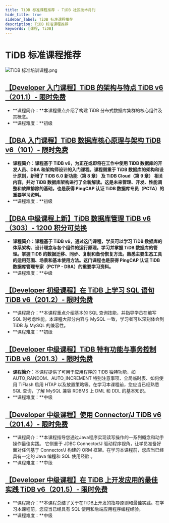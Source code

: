 ```yaml
---
title: TiDB 标准课程推荐 - TiDB 社区技术月刊
hide_title: true
sidebar_label: TiDB 标准课程推荐
description: TiDB 标准课程推荐
keywords: [课程, TiDB]
---
```


# TiDB 标准课程推荐

![TiDB 标准培训课程.png](https://img2.pingcap.com/forms/4/1/4199e8f4b3db1f594a90e9be69068b6f096bd36e.png)

## [【Developer 入门课程】TiDB 的架构与特点 TiDB v6（201.1）- 限时免费](https://learn.pingcap.com/learner/course/600003)

- **课程简介：**本课程重点介绍了构建 TiDB 分布式数据库集群的核心组件及其概念。
- **课程难度：**初级

## [【DBA 入门课程】TiDB 数据库核心原理与架构 TiDB v6（101）- 限时免费](https://learn.pingcap.com/learner/course/960001?utm_source=community-monthly)

- **课程简介：**课程基于 TiDB v6，为正在或即将在工作中使用 TiDB 数据库的开发人员、DBA 和架构师设计的入门课程。课程侧重于 TiDB 数据库的架构和设计原则，新增了 TiDB 6.0 新功能（第 8 章） 及 TiDB Cloud（第 9 章） 相关内容，并对 TiDB 数据库架构进行了全新解读。这是未来管理、开发、性能调整和故障排除的基础，也是**获得 PingCAP 认证 TiDB 数据库专员（PCTA）的重要学习资料。**
- **课程难度：**初级

## [【DBA 中级课程上新】TiDB 数据库管理  TiDB v6（303）- 1200 积分可兑换](https://learn.pingcap.com/learner/course/1110001)

- **课程简介：**课程基于 TiDB v6，通过这门课程，学员可以学习 TiDB 数据库的体系架构、设计理念与各个组件的运行原理。学习并掌握 TiDB 数据库的管理。掌握 TiDB 的数据迁移、同步、复制和备份恢复方法。熟悉主要生态工具的适用范围、场景和基本使用方法。这门课程也是**获得 PingCAP 认证 TiDB 数据库管理专家（PCTP - DBA）的重要学习资料。**
- **课程难度：**中级

## [【Developer 初级课程】在 TiDB 上学习 SQL 语句 TiDB v6（201.2）- 限时免费](https://learn.pingcap.com/learner/course/1050001)

- **课程简介：**本课程重点介绍基本的 SQL 查询技能，并指导学员在编写 SQL 时考虑性能。本课程大部分内容与 MySQL 一致，学习者可以深刻体会到 TiDB 与 MySQL 的兼容性。
- **课程难度：**初级


## [【Developer 中级课程】TiDB 特有功能与事务控制 TiDB v6（201.3）- 限时免费](https://learn.pingcap.com/learner/course/750002?utm_source=community-monthly)

- **课程简介**：本课程提供了可用于应用程序的 TiDB 独特功能，如 AUTO_RANDOM、AUTO_INCREMENT 特别注意事项、全局临时表、如何使用 TiFlash 启用 HTAP 以及放置策略等。在学习本课程前，您应当已经熟悉 SQL 查询，了解 MySQL 兼容 RDBMS 上 DML 和 DDL 的基本知识。
- **课程难度：**中级

## [【Developer 中级课程】使用 Connector/J TiDB v6（201.4）- 限时免费](https://learn.pingcap.com/learner/course/840002?utm_source=community-monthly)

- **课程简介：**本课程指导您通过Java程序实现读写操作的一系列概念和动手操作最佳实践。 它侧重于 JDBC Connector/J 驱动程序视角，让学员准备好面对任何基于 Connector/J 构建的 ORM 框架。在学习本课程前，您应当已经具有一定的 Java 编程和 SQL 使用经验 。 
- **课程难度：**中级


## [【Developer 中级课程】在 TiDB 上开发应用的最佳实践 TiDB v6（201.5）- 限时免费](https://learn.pingcap.com/learner/course/780002?utm_source=community-monthly)

- **课程简介：**本课程总结了关于在TiDB上开发的指导原则和最佳实践。在学习本课程前，您应当已经具有 SQL 使用和后端应用程序编程经验。
- **课程难度：**中级
